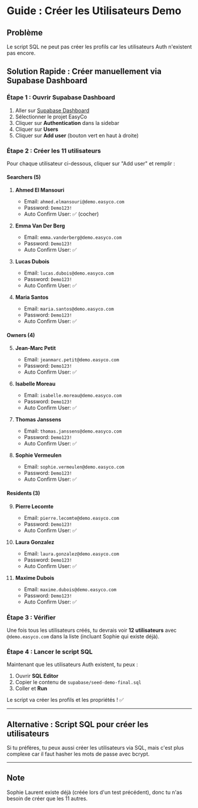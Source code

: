 # Guide : Créer les Utilisateurs Demo

## Problème

Le script SQL ne peut pas créer les profils car les utilisateurs Auth n'existent pas encore.

## Solution Rapide : Créer manuellement via Supabase Dashboard

### Étape 1 : Ouvrir Supabase Dashboard

1. Aller sur [Supabase Dashboard](https://supabase.com/dashboard)
2. Sélectionner le projet EasyCo
3. Cliquer sur **Authentication** dans la sidebar
4. Cliquer sur **Users**
5. Cliquer sur **Add user** (bouton vert en haut à droite)

### Étape 2 : Créer les 11 utilisateurs

Pour chaque utilisateur ci-dessous, cliquer sur "Add user" et remplir :

#### Searchers (5)

1. **Ahmed El Mansouri**
   - Email: `ahmed.elmansouri@demo.easyco.com`
   - Password: `Demo123!`
   - Auto Confirm User: ✅ (cocher)

2. **Emma Van Der Berg**
   - Email: `emma.vanderberg@demo.easyco.com`
   - Password: `Demo123!`
   - Auto Confirm User: ✅

3. **Lucas Dubois**
   - Email: `lucas.dubois@demo.easyco.com`
   - Password: `Demo123!`
   - Auto Confirm User: ✅

4. **Maria Santos**
   - Email: `maria.santos@demo.easyco.com`
   - Password: `Demo123!`
   - Auto Confirm User: ✅

#### Owners (4)

5. **Jean-Marc Petit**
   - Email: `jeanmarc.petit@demo.easyco.com`
   - Password: `Demo123!`
   - Auto Confirm User: ✅

6. **Isabelle Moreau**
   - Email: `isabelle.moreau@demo.easyco.com`
   - Password: `Demo123!`
   - Auto Confirm User: ✅

7. **Thomas Janssens**
   - Email: `thomas.janssens@demo.easyco.com`
   - Password: `Demo123!`
   - Auto Confirm User: ✅

8. **Sophie Vermeulen**
   - Email: `sophie.vermeulen@demo.easyco.com`
   - Password: `Demo123!`
   - Auto Confirm User: ✅

#### Residents (3)

9. **Pierre Lecomte**
   - Email: `pierre.lecomte@demo.easyco.com`
   - Password: `Demo123!`
   - Auto Confirm User: ✅

10. **Laura Gonzalez**
    - Email: `laura.gonzalez@demo.easyco.com`
    - Password: `Demo123!`
    - Auto Confirm User: ✅

11. **Maxime Dubois**
    - Email: `maxime.dubois@demo.easyco.com`
    - Password: `Demo123!`
    - Auto Confirm User: ✅

### Étape 3 : Vérifier

Une fois tous les utilisateurs créés, tu devrais voir **12 utilisateurs** avec `@demo.easyco.com` dans la liste (incluant Sophie qui existe déjà).

### Étape 4 : Lancer le script SQL

Maintenant que les utilisateurs Auth existent, tu peux :

1. Ouvrir **SQL Editor**
2. Copier le contenu de `supabase/seed-demo-final.sql`
3. Coller et **Run**

Le script va créer les profils et les propriétés ! ✅

---

## Alternative : Script SQL pour créer les utilisateurs

Si tu préfères, tu peux aussi créer les utilisateurs via SQL, mais c'est plus complexe car il faut hasher les mots de passe avec bcrypt.

---

## Note

Sophie Laurent existe déjà (créée lors d'un test précédent), donc tu n'as besoin de créer que les 11 autres.

